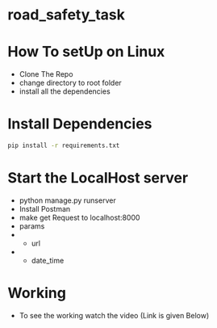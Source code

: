 # road_safety_task

# How To setUp on Linux

* Clone The Repo
* change directory to root folder
* install all the dependencies

# Install Dependencies

```bash
pip install -r requirements.txt
```

# Start the LocalHost server
* python manage.py runserver
* Install Postman
* make get Request to localhost:8000
* params
 * * url 
 * * date_time

# Working
* To see the working watch the video (Link is given Below)
